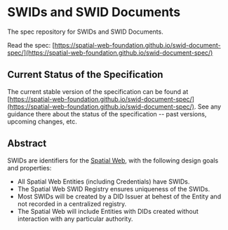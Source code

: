 # SWIDs and SWID Documents

The spec repository for SWIDs and SWID Documents.

Read the spec: [https://spatial-web-foundation.github.io/swid-document-spec/](https://spatial-web-foundation.github.io/swid-document-spec/)

## Current Status of the Specification

The current stable version of the specification can be found at
[https://spatial-web-foundation.github.io/swid-document-spec/](https://spatial-web-foundation.github.io/swid-document-spec/).
See any guidance there about the status of the specification -- past versions,
upcoming changes, etc.

## Abstract

SWIDs are identifiers for the [Spatial Web](https://spatialwebfoundation.org/),
with the following design goals and properties:

- All Spatial Web Entities (including Credentials) have SWIDs.
- The Spatial Web SWID Registry ensures uniqueness of the SWIDs.
- Most SWIDs will be created by a DID Issuer at behest of the Entity and not recorded in a centralized registry.
- The Spatial Web will include Entities with DIDs created without interaction with any particular authority.

